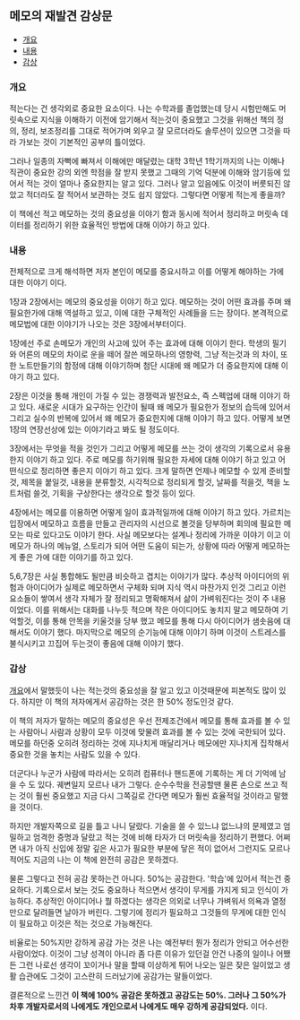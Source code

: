 ## 메모의 재발견 감상문

- [개요](#개요)
- [내용](#내용)
- [감상](#감상)

### 개요

적는다는 건 생각외로 중요한 요소이다.
나는 수학과를 졸업했는데 당시 시험만해도 머릿속으로 지식을 이해하기 이전에 암기해서 적는것이 중요했고 그것을 위해선 책의 정의, 정리, 보조정리를 그대로 적어가며 외우고 잘 모르더라도 솔루션이 있으면 그것을 따라 가보는 것이 기본적인 공부의 틀이었다.

그러나 일종의 자뻑에 빠져서 이해에만 매달렸는 대학 3학년 1학기까지의 나는 이해나 직관이 중요한 강의 외엔 학점을 잘 받지 못했고 그때의 기억 덕분에 이해와 암기등에 있어서 적는 것이 얼마나 중요한지는 알고 있다. 그러나 알고 있음에도 이것이 버릇되진 않았고 적더라도 잘 적어서 보관하는 것도 쉽지 않았다. 그렇다면 어떻게 적는게 좋을까?

이 책에선 적고 메모하는 것의 중요성을 이야기 함과 동시에 적어서 정리하고 머릿속 데이터를 정리하기 위한 효율적인 방법에 대해 이야기 하고 있다.

### 내용

전체적으로 크게 해석하면 저자 본인이 메모를 중요시하고 이를 어떻게 해야하는 가에 대한 이야기 이다.

1장과 2장에서는 메모의 중요성을 이야기 하고 있다. 
메모하는 것이 어떤 효과를 주며 왜 필요한가에 대해 역설하고 있고, 이에 대한 구체적인 사례들을 드는 장이다.
본격적으로 메모법에 대한 이야기가 나오는 것은 3장에서부터이다. 

1장에선 주로 손메모가 개인의 사고에 있어 주는 효과에 대해 이야기 한다.
학생의 필기와 어른의 메모의 차이로 운을 떼어 잘쓴 메모하나의 영향력, 그냥 적는것과 의 차이,
또한 노트만들기의 함정에 대해 이야기하며 첨단 시대에 왜 메모가 더 중요한지에 대해 이야기 하고 있다.

2장은 이것을 통해 개인이 가질 수 있는 경쟁력과 발전요소, 즉 스펙업에 대해 이야기 하고 있다.
새로운 시대가 요구하는 인간이 될때 왜 메모가 필요한가 정보의 습득에 있어서 그리고 실수의 반복에 있어서 왜 메모가 중요한지에 대해 이야기 하고 있다.
어떻게 보면 1장의 연장선상에 있는 이야기라고 봐도 될 정도이다.

3장에서는 무엇을 적을 것인가 그리고 어떻게 메모를 쓰는 것이 생각의 기록으로서 유용한지 이야기 하고 있다.
주로 메모를 하기위해 필요한 자세에 대해 이야기 하고 있고 어떤식으로 정리하면 좋은지 이야기 하고 있다.
크게 말하면 언제나 메모할 수 있게 준비할것, 제목을 붙일것, 내용을 분류할것, 시각적으로 정리되게 할것, 날짜를 적을것, 책을 노트처럼 쓸것,
기획을 구상한다는 생각으로 할것 등이 있다.

4장에서는 메모를 이용하면 어떻게 일이 효과적일까에 대해 이야기 하고 있다.
가르치는 입장에서 메모하고 흐름을 만들고 관리자의 시선으로 볼것을 당부하며 회의에 필요한 메모는 따로 있다고도 이야기 한다.
사실 메모보다는 설계나 정리에 가까운 이야기 이고 이 메모가 하나의 메뉴얼, 스토리가 되어 어떤 도움이 되는가, 상황에 따라 어떻게 메모하는게 좋은 가에 대한 이야기를 하고 있다.

5,6,7장은 사실 통합해도 될만큼 비슷하고 겹치는 이야기가 많다.
추상적 아이디어의 위험과 아이디어가 실제로 메모하면서 구체화 되며 지식 역시 마찬가지 인것 그리고 이런 요소들이 쌓여서 생각 자체가 잘 정리되고 명확해져서 삶이 가벼워진다는 것이 주 내용이었다.
이를 위해서는 대화를 나누듯 적으며 작은 아이디어도 놓치지 말고 메모하여 기억할것, 이를 통해 안목을 키울것을 당부 했고
메모를 통해 다시 아이디어가 샘솟음에 대해서도 이야기 했다.
마지막으로 메모의 순기능에 대해 이야기 하며 이것이 스트레스를 불식시키고 끄집어 두는것이 좋음에 대해 이야기 했다.


### 감상

[개요](#개요)에서 말했듯이 나는 적는것의 중요성을 잘 알고 있고 이것때문에 피본적도 많이 있다. 하지만 이 책의 저자에게서 공감하는 것은 한 50% 정도인것 같다.

이 책의 저자가 말하는 메모의 중요성은 우선 전제조건에서 메모를 통해 효과를 볼 수 있는 사람아니 사람과 상황이 모두 이것에 맞물려 효과를 볼 수 있는 것에 국한되어 있다.
메모를 하던중 오히려 정리하는 것에 지나치게 매달리거나 메모에만 지나치게 집착해서 중요한 것을 놓치는 사람도 있을 수 있다.

더군다나 누군가 사람에 따라서는 오히려 컴퓨터나 핸드폰에 기록하는 게 더 기억에 남을 수 도 있다. 궤변일지 모르나 내가 그렇다. 순수수학을 전공할땐 물론 손으로 쓰고 적는 것이 훨씬 중요했고 지금 다시 그쪽길로 간다면 메모가 훨씬 효율적일 것이라고 말했을 것이다.

하지만 개발자쪽으로 길을 틀고 나니 달랐다. 기술을 쓸 수 있느냐 없느냐의 문제였고 엄밀하고 엄격한 증명과 달랐고 적는 것에 비해 타자가 더 머릿속을 정리하기 편했다.
어쩌면 내가 아직 신입에 정말 깊은 사고가 필요한 부분에 닿은 적이 없어서 그런지도 모르나 적어도 지금의 나는 이 책에 완전히 공감은 못하겠다.

물론 그렇다고 전혀 공감 못하는건 아니다. 50%는 공감한다.
'학습'에 있어서 적는건 중요하다. 기록으로서 보는 것도 중요하나 적으면서 생각이 무게를 가지게 되고 인식이 가능하다. 추상적인 아이디어나 뭘 하겠다는 생각은 의외로 너무나 가벼워서 의욕과 열정만으로 달려들면 날아가 버린다. 그렇기에 정리가 필요하고 그것들의 무게에 대한 인식이 필요하고 이것은 적는 것으로 가능해진다.

비율로는 50%지만 강하게 공감 가는 것은 나는 예전부터 뭔가 정리가 안되고 어수선한 사람이었다. 이것이 그냥 성격이 아니라 좀 다른 이유가 있던걸 안건 나중의 일이나 어쨌든 그런 나로선 생각이 꼬이거나 말을 할때 이상하게 튀어 나오는 일은 잦은 일이었고 생활 습관에도 그것이 고스란히 드러났기에 공감가는 말들이었다.

결론적으로 느낀건 **이 책에 100% 공감은 못하겠고 공감도는 50%. 그러나 그 50%가 차후 개발자로서의 나에게도 개인으로서 나에게도 매우 강하게 공감되었다.** 이다.
